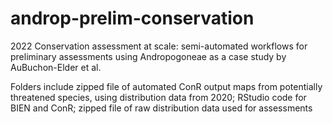 # androp-prelim-conservation
2022 Conservation assessment at scale: semi-automated workflows for preliminary assessments using Andropogoneae as a case study by AuBuchon-Elder et al.

Folders include zipped file of automated ConR output maps from potentially threatened species, using distribution data from 2020;  RStudio code for BIEN and ConR; zipped file of raw distribution data used for assessments
